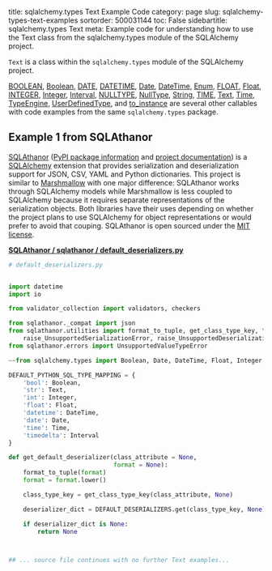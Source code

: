 title: sqlalchemy.types Text Example Code
category: page
slug: sqlalchemy-types-text-examples
sortorder: 500031144
toc: False
sidebartitle: sqlalchemy.types Text
meta: Example code for understanding how to use the Text class from the sqlalchemy.types module of the SQLAlchemy project.


`Text` is a class within the `sqlalchemy.types` module of the SQLAlchemy project.

<a href="/sqlalchemy-types-boolean-examples.html">BOOLEAN</a>,
<a href="/sqlalchemy-types-boolean-examples.html">Boolean</a>,
<a href="/sqlalchemy-types-date-examples.html">DATE</a>,
<a href="/sqlalchemy-types-datetime-examples.html">DATETIME</a>,
<a href="/sqlalchemy-types-date-examples.html">Date</a>,
<a href="/sqlalchemy-types-datetime-examples.html">DateTime</a>,
<a href="/sqlalchemy-types-enum-examples.html">Enum</a>,
<a href="/sqlalchemy-types-float-examples.html">FLOAT</a>,
<a href="/sqlalchemy-types-float-examples.html">Float</a>,
<a href="/sqlalchemy-types-integer-examples.html">INTEGER</a>,
<a href="/sqlalchemy-types-integer-examples.html">Integer</a>,
<a href="/sqlalchemy-types-interval-examples.html">Interval</a>,
<a href="/sqlalchemy-types-nulltype-examples.html">NULLTYPE</a>,
<a href="/sqlalchemy-types-nulltype-examples.html">NullType</a>,
<a href="/sqlalchemy-types-string-examples.html">String</a>,
<a href="/sqlalchemy-types-time-examples.html">TIME</a>,
<a href="/sqlalchemy-types-text-examples.html">Text</a>,
<a href="/sqlalchemy-types-time-examples.html">Time</a>,
<a href="/sqlalchemy-types-typeengine-examples.html">TypeEngine</a>,
<a href="/sqlalchemy-types-userdefinedtype-examples.html">UserDefinedType</a>,
and <a href="/sqlalchemy-types-to-instance-examples.html">to_instance</a>
are several other callables with code examples from the same `sqlalchemy.types` package.

## Example 1 from SQLAthanor
[SQLAthanor](https://github.com/insightindustry/sqlathanor)
([PyPI package information](https://pypi.org/project/sqlathanor/)
and
[project documentation](https://sqlathanor.readthedocs.io/en/latest/index.html))
is a [SQLAlchemy](/sqlalchemy.html) extension that provides serialization and
deserialization support for JSON, CSV, YAML and Python dictionaries.
This project is similar to [Marshmallow](https://marshmallow.readthedocs.io/en/stable/)
with one major difference: SQLAthanor works through SQLAlchemy models
while Marshmallow is less coupled to SQLAlchemy because it requires
separate representations of the serialization objects. Both libraries
have their uses depending on whether the project plans to use SQLAlchemy
for object representations or would prefer to avoid that couping.
SQLAthanor is open sourced under the
[MIT license](https://github.com/insightindustry/sqlathanor/blob/master/LICENSE).

[**SQLAthanor / sqlathanor / default_deserializers.py**](https://github.com/insightindustry/sqlathanor/blob/master/sqlathanor/./default_deserializers.py)

```python
# default_deserializers.py


import datetime
import io

from validator_collection import validators, checkers

from sqlathanor._compat import json
from sqlathanor.utilities import format_to_tuple, get_class_type_key, \
    raise_UnsupportedSerializationError, raise_UnsupportedDeserializationError
from sqlathanor.errors import UnsupportedValueTypeError

~~from sqlalchemy.types import Boolean, Date, DateTime, Float, Integer, Text, Time, Interval

DEFAULT_PYTHON_SQL_TYPE_MAPPING = {
    'bool': Boolean,
    'str': Text,
    'int': Integer,
    'float': Float,
    'datetime': DateTime,
    'date': Date,
    'time': Time,
    'timedelta': Interval
}

def get_default_deserializer(class_attribute = None,
                             format = None):
    format_to_tuple(format)
    format = format.lower()

    class_type_key = get_class_type_key(class_attribute, None)

    deserializer_dict = DEFAULT_DESERIALIZERS.get(class_type_key, None)

    if deserializer_dict is None:
        return None



## ... source file continues with no further Text examples...

```

